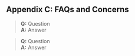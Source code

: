 ## Appendix C: FAQs and Concerns

> **Q:** Question  
> **A:** Answer  

> **Q:** Question  
> **A:** Answer  
